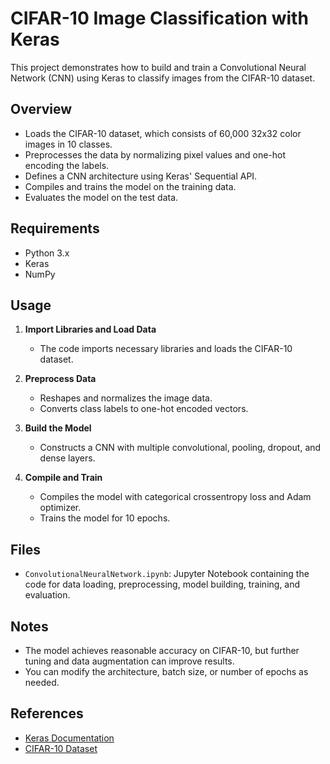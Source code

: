 # CIFAR-10 Image Classification with Keras

This project demonstrates how to build and train a Convolutional Neural Network (CNN) using Keras to classify images from the CIFAR-10 dataset.

## Overview

- Loads the CIFAR-10 dataset, which consists of 60,000 32x32 color images in 10 classes.
- Preprocesses the data by normalizing pixel values and one-hot encoding the labels.
- Defines a CNN architecture using Keras' Sequential API.
- Compiles and trains the model on the training data.
- Evaluates the model on the test data.

## Requirements

- Python 3.x
- Keras
- NumPy

## Usage

1. **Import Libraries and Load Data**
    - The code imports necessary libraries and loads the CIFAR-10 dataset.

2. **Preprocess Data**
    - Reshapes and normalizes the image data.
    - Converts class labels to one-hot encoded vectors.

3. **Build the Model**
    - Constructs a CNN with multiple convolutional, pooling, dropout, and dense layers.

4. **Compile and Train**
    - Compiles the model with categorical crossentropy loss and Adam optimizer.
    - Trains the model for 10 epochs.

## Files

- `ConvolutionalNeuralNetwork.ipynb`: Jupyter Notebook containing the code for data loading, preprocessing, model building, training, and evaluation.

## Notes

- The model achieves reasonable accuracy on CIFAR-10, but further tuning and data augmentation can improve results.
- You can modify the architecture, batch size, or number of epochs as needed.

## References

- [Keras Documentation](https://keras.io/)
- [CIFAR-10 Dataset](https://www.cs.toronto.edu/~kriz/cifar.html)